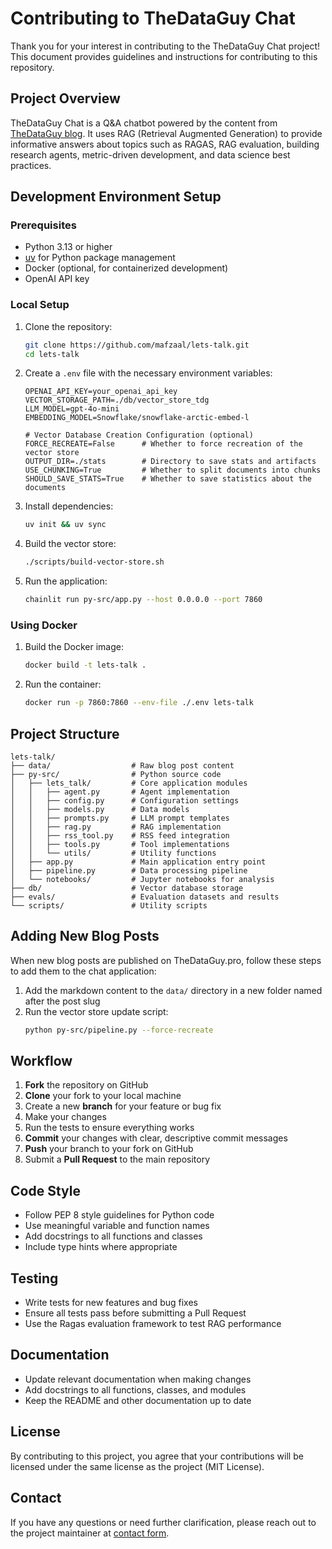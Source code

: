 # Contributing to TheDataGuy Chat

Thank you for your interest in contributing to the TheDataGuy Chat project! This document provides guidelines and instructions for contributing to this repository.

## Project Overview

TheDataGuy Chat is a Q&A chatbot powered by the content from [TheDataGuy blog](https://thedataguy.pro/blog/). It uses RAG (Retrieval Augmented Generation) to provide informative answers about topics such as RAGAS, RAG evaluation, building research agents, metric-driven development, and data science best practices.

## Development Environment Setup

### Prerequisites

- Python 3.13 or higher
- [uv](https://github.com/astral-sh/uv) for Python package management
- Docker (optional, for containerized development)
- OpenAI API key

### Local Setup

1. Clone the repository:
   ```bash
   git clone https://github.com/mafzaal/lets-talk.git
   cd lets-talk
   ```

2. Create a `.env` file with the necessary environment variables:
   ```
   OPENAI_API_KEY=your_openai_api_key
   VECTOR_STORAGE_PATH=./db/vector_store_tdg
   LLM_MODEL=gpt-4o-mini
   EMBEDDING_MODEL=Snowflake/snowflake-arctic-embed-l
   
   # Vector Database Creation Configuration (optional)
   FORCE_RECREATE=False      # Whether to force recreation of the vector store
   OUTPUT_DIR=./stats        # Directory to save stats and artifacts
   USE_CHUNKING=True         # Whether to split documents into chunks
   SHOULD_SAVE_STATS=True    # Whether to save statistics about the documents
   ```

3. Install dependencies:
   ```bash
   uv init && uv sync
   ```

4. Build the vector store:
   ```bash
   ./scripts/build-vector-store.sh
   ```

5. Run the application:
   ```bash
   chainlit run py-src/app.py --host 0.0.0.0 --port 7860
   ```

### Using Docker

1. Build the Docker image:
   ```bash
   docker build -t lets-talk .
   ```

2. Run the container:
   ```bash
   docker run -p 7860:7860 --env-file ./.env lets-talk
   ```

## Project Structure

```
lets-talk/
├── data/                  # Raw blog post content
├── py-src/                # Python source code
│   ├── lets_talk/         # Core application modules
│   │   ├── agent.py       # Agent implementation
│   │   ├── config.py      # Configuration settings
│   │   ├── models.py      # Data models
│   │   ├── prompts.py     # LLM prompt templates
│   │   ├── rag.py         # RAG implementation
│   │   ├── rss_tool.py    # RSS feed integration
│   │   ├── tools.py       # Tool implementations
│   │   └── utils/         # Utility functions
│   ├── app.py             # Main application entry point
│   ├── pipeline.py        # Data processing pipeline
│   └── notebooks/         # Jupyter notebooks for analysis
├── db/                    # Vector database storage
├── evals/                 # Evaluation datasets and results
└── scripts/               # Utility scripts
```

## Adding New Blog Posts

When new blog posts are published on TheDataGuy.pro, follow these steps to add them to the chat application:

1. Add the markdown content to the `data/` directory in a new folder named after the post slug
2. Run the vector store update script:
   ```bash
   python py-src/pipeline.py --force-recreate
   ```

## Workflow

1. **Fork** the repository on GitHub
2. **Clone** your fork to your local machine
3. Create a new **branch** for your feature or bug fix
4. Make your changes
5. Run the tests to ensure everything works
6. **Commit** your changes with clear, descriptive commit messages
7. **Push** your branch to your fork on GitHub
8. Submit a **Pull Request** to the main repository

## Code Style

- Follow PEP 8 style guidelines for Python code
- Use meaningful variable and function names
- Add docstrings to all functions and classes
- Include type hints where appropriate

## Testing

- Write tests for new features and bug fixes
- Ensure all tests pass before submitting a Pull Request
- Use the Ragas evaluation framework to test RAG performance

## Documentation

- Update relevant documentation when making changes
- Add docstrings to all functions, classes, and modules
- Keep the README and other documentation up to date

## License

By contributing to this project, you agree that your contributions will be licensed under the same license as the project (MIT License).

## Contact

If you have any questions or need further clarification, please reach out to the project maintainer at [contact form](https://thedataguy.pro/contact/).
